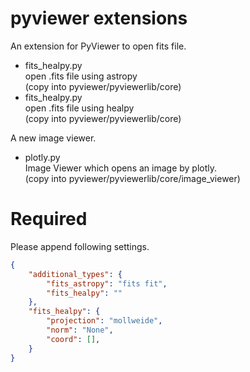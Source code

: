 # pyviewer extensions

An extension for PyViewer to open fits file.

* fits_healpy.py  
    open .fits file using astropy  
    (copy into pyviewer/pyviewerlib/core)
* fits_healpy.py  
    open .fits file using healpy  
    (copy into pyviewer/pyviewerlib/core)

A new image viewer.

* plotly.py  
    Image Viewer which opens an image by plotly.  
    (copy into pyviewer/pyviewerlib/core/image_viewer)


# Required

Please append following settings.
``` json
{
    "additional_types": {
        "fits_astropy": "fits fit",
        "fits_healpy": ""
    },
    "fits_healpy": {
        "projection": "mollweide",
        "norm": "None",
        "coord": [],
    }
}
```
